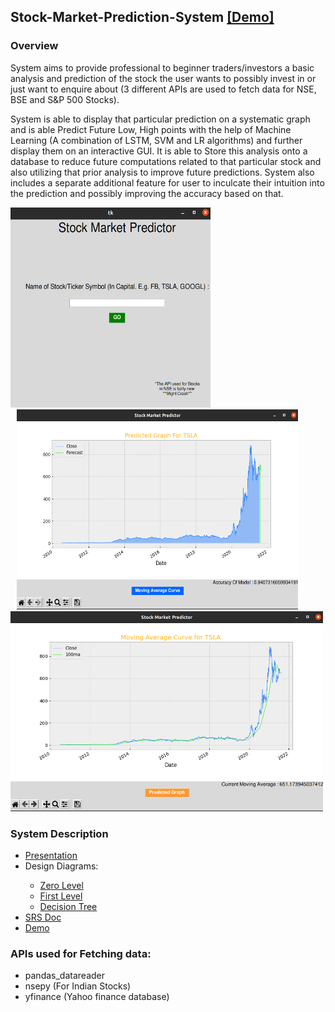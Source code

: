 ## Stock-Market-Prediction-System <a href="https://drive.google.com/file/d/1G9vKoLMstAIpHfkzYLyYr48s94Djyoo3/view?usp=sharing" target="_blank">[Demo]</a>

### Overview
System aims to provide professional to beginner traders/investors a basic analysis and prediction of the stock the user wants to possibly invest in or just want to enquire about (3 different APIs are used to fetch data for NSE, BSE and S&P 500 Stocks).

System is able to display that particular prediction on a systematic graph and is able Predict Future Low, High points with the help of Machine Learning (A combination of LSTM, SVM and LR algorithms) and further display them on an interactive GUI. It is able to Store this analysis onto a database to reduce future computations related to that particular stock and also utilizing that prior analysis to improve future predictions. System also includes a separate additional feature for user to inculcate their intuition into the prediction and possibly improving the accuracy based on that.


<img src='System Descriptions/Screenshots/Search.png' width='320' height='320'/>
<img src='System Descriptions/Screenshots/predictedGraph.png' width='450' height='320' hspace="10"/>
<img src='System Descriptions/Screenshots/dailyMovingAverageGraph.png' width='500' height='320'/>


### System Description
<ul>
  <li><a href="./Stock Market Prediction System-converted.pdf" target="_blank">Presentation</a></li>
  <li>Design Diagrams:</li>
    <ul>
      <li><a href="Design Diagrams/Zero level diagram.png" target="_blank">Zero Level</a></li>
      <li><a href="Design Diagrams/First Level.png" target="_blank">First Level</a></li>
      <li><a href="Design Diagrams/18103050_Decision_Tree.png" target="_blank">Decision Tree</a></li>
    </ul>
  <li><a href="SRS_StockMarketPredictor.docx" target="_blank">SRS Doc</a></li>
  <li><a href="https://drive.google.com/file/d/1G9vKoLMstAIpHfkzYLyYr48s94Djyoo3/view?usp=sharing" target="_blank">Demo</a></li>
</ul>

### APIs used for Fetching data:
<ul>
  <li>pandas_datareader</li>
  <li>nsepy (For Indian Stocks)</li>
  <li>yfinance (Yahoo finance database)</li>
</ul>
